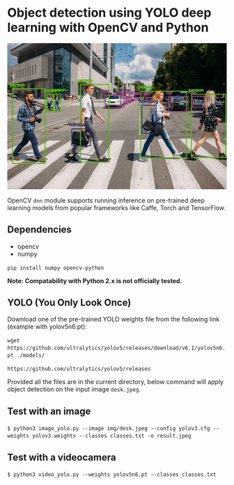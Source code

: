 # Object detection using YOLO deep learning with OpenCV and Python 

![](output/result.jpeg?raw=true)

OpenCV `dnn` module supports running inference on pre-trained deep learning models from popular frameworks like Caffe, Torch and TensorFlow. 

 ## Dependencies
  * opencv
  * numpy
  
`pip install numpy opencv-python`

**Note: Compatability with Python 2.x is not officially tested.**

 ## YOLO (You Only Look Once)
 
 Download one of the pre-trained YOLO weights file from the following link (example with yolov5n6.pt):
 
 `wget https://github.com/ultralytics/yolov5/releases/download/v6.1/yolov5n6.pt ./models/`
 
 `https://github.com/ultralytics/yolov5/releases`

 Provided all the files are in the current directory, below command will apply object detection on the input image `desk.jpeg`.

 ## Test with an image
 
 `$ python3 image_yolo.py --image img/desk.jpeg --config yolov3.cfg --weights yolov3.weights --classes classes.txt -o result.jpeg`
 
  ## Test with a videocamera

 `$ python3 video_yolo.py --weights yolov5n6.pt --classes classes.txt`
